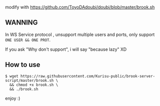 modify with https://github.com/ToyoDAdoubi/doubi/blob/master/brook.sh

## WANNING

In WS Service protocol , unsupport multiple users and ports, only support `ONE USER && ONE PROT`.

If you ask "Why don't support", i will say "because lazy" XD

## How to use

```shell
$ wget https://raw.githubusercontent.com/Kurisu-public/brook-server-script/master/brook.sh \
  && chmod +x brook.sh \
  && ./brook.sh
```

enjoy :)